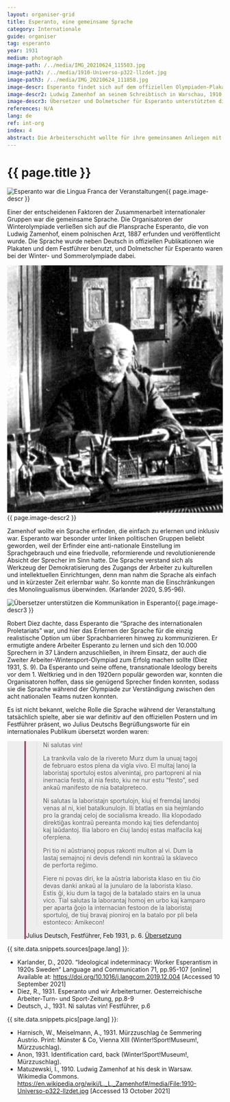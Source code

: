 ```yaml
---
layout: organiser-grid
title: Esperanto, eine gemeinsame Sprache
category: Internationale
guide: organiser
tag: esperanto
year: 1931
medium: photograph
image-path: /../media/IMG_20210624_115503.jpg
image-path2: /../media/1910-Universo-p322-llzdet.jpg
image-path3: /../media/IMG_20210624_111858.jpg
image-descr: Esperanto findet sich auf dem offiziellen Olympiaden-Plakat. Die Sprache war die Lingua Franca der Veranstaltung
image-descr2: Ludwig Zamenhof an seinem Schreibtisch in Warschau, 1910
image-descr3: Übersetzer und Dolmetscher für Esperanto unterstützten die Kommunikation während der Winter- und Sommerolympiade. Sie erhielten Ausweise, die ihnen Zugang zu Bahnhöfen, Veranstaltungsorten, etc. verschafften.
references: N/A
lang: de
ref: int-org
index: 4
abstract: Die Arbeiterschicht wollte für ihre gemeinsamen Anliegen mit ihren Schwestern und Brüdern aus dem Ausland kämpfen. Zur damaligen Zeit sprachen aber die meisten Arbeiter und Arbeiterinnen nur ihre eigene Landessprache. Deshalb wurde entschieden, dass die Plansprache Esperanto zur internationalen Verständigung genutzt werden sollte.
---
```

<body>
    <div class="infotext">
        <h1  id="title">{{ page.title }}</h1>
        <div class="grid-item" id="exhibit-image"><img src="/../media/IMG_20210624_115503.jpg" class="img-fluid" alt="Esperanto war die Lingua Franca der Veranstaltungen">{{ page.image-descr }}</div>
        <p>Einer der entscheidenen Faktoren der Zusammenarbeit internationaler Gruppen war die gemeinsame Sprache. Die Organisatoren der Winterolympiade verließen sich auf die Plansprache Esperanto, die von Ludwig Zamenhof, einem polnischen Arzt, 1887 erfunden und veröffentlicht wurde. Die Sprache wurde neben Deutsch in offiziellen Publikationen wie Plakaten und dem <span class="source">Festführer</span> benutzt, und Dolmetscher für Esperanto waren bei der Winter- und Sommerolympiade dabei.</p>
        <div class="grid-item" id="exhibit-image"><img src="/../media/1910-Universo-p322-llzdet.jpg" class="img-fluid" alt="{{ page.image-descr2 }}">{{ page.image-descr2 }}</div>
        <p>Zamenhof wollte ein Sprache erfinden, die einfach zu erlernen und inklusiv war. Esperanto war besonder unter linken politischen Gruppen beliebt geworden, weil der Erfinder eine anti-nationale Einstellung im Sprachgebrauch und eine friedvolle, reformierende und revolutionierende Absicht der Sprecher im Sinn hatte. Die Sprache verstand sich als Werkzeug der Demokratisierung des Zugangs der Arbeiter zu kulturellen und intellektuellen Einrichtungen, denn man nahm die Sprache als einfach und in kürzester Zeit erlernbar wahr. So konnte man die Einschränkungen des Monolingualismus überwinden. (Karlander 2020, S.95-96).</p>
        <div class="grid-item" id="exhibit-image"><img src="/../media/IMG_20210624_111858.jpg" class="img-fluid" alt="Übersetzer unterstützen die Kommunikation in Esperanto">{{ page.image-descr3 }}</div>        
        <p>Robert Diez dachte, dass Esperanto die “Sprache des internationalen Proletariats” war, und hier das Erlernen der Sprache für die einzig realistische Option um über Sprachbarrieren hinweg zu kommunizieren. Er ermutigte andere Arbeiter Esperanto zu lernen und sich den 10.000 Sprechern in 37 Ländern  anzuschließen, in ihrem Einsatz, der auch die Zweiter Arbeiter-Wintersport-Olympiad zum Erfolg machen sollte (Diez 1931, S. 9). Da Esperanto und seine offene, transnationale Ideology bereits vor dem 1. Weltkrieg und in den 1920ern populär geworden war, konnten die Organisatoren hoffen, dass sie genügend Sprecher finden konnten, sodass sie die Sprache während der Olympiade zur Verständigung zwischen den acht nationalen Teams nutzen konnten.</p>
        <p>Es ist nicht bekannt, welche Rolle die Sprache während der Veranstaltung tatsächlich spielte, aber sie war definitiv auf den offiziellen Postern und im Festführer präsent, wo Julius Deutschs Begrüßungsworte für ein internationales Publikum übersetzt worden waren:</p>
    <section class="vh-50" style="background-color: #eee;">
        <div class="container py-sm-5 h-50">
         <div class="row d-flex align-items-center h-20">
           <div class="col col-md-9 mb-3 mb-md-1" id="style3">
            <figure class="bg-white p-3 rounded" style="border-left: .25rem solid #a34e78;">
                <blockquote class="blockquote pb-2">
                    <p class="inlinequote">
                        <p>Ni salutas vin!</p>
                        <p>La trankvila valo de la rivereto Murz dum la unuaj tagoj de februaro estos plena da vigla vivo. El multaj lanoj la laboristaj sportuloj estos alvenintaj, pro partopreni al nia inernacia festo, al nia festo, kiu ne nur estu “festo”, sed ankaŭ manifesto de nia batalpreteco.</p>
                        <p>Ni salutas la laboristajn sportulojn, kiuj el fremdaj landoj venas al ni, kiel batalkunulojn. Ili btatlas en sia hejmlando pro la grandaj celoj de socialisma kreado. Ilia klopodado direktiĝas     kontraŭ pereanta mondo kaj ties defendantoj kaj laŭdantoj. Ilia laboro en ĉiuj landoj estas malfacila kaj oferplena.</p>
                        <p>Pri tio ni aŭstrianoj popus rakonti multon al vi. Dum la lastaj semajnoj ni devis defendi nin kontraŭ la sklaveco de perforta reĝimo.</p>
                        <p>Fiere ni povas diri, ke la aŭstria laborista klaso en tiu ĉio devas danki ankaŭ al la junularo de la laborista klaso. Estis ĝi, kiu dum la tagoj de la batalado stairs en la unua vico. Tial salutas la laborantaj homoj en urbo kaj kamparo per aparta ĝojo la internacian festoon de la laboristaj sportuloj, de tiuj bravaj pioniroj en la batalo por pli bela estonteco: Amikecon!</p>
                    </p>
                </blockquote>
                <figcaption class="blockquote-footer mb-0 font-italic">
                <span class="source">Julius Deutsch, Festführer</span>, Feb 1931, p. 6. <a href="#" class="translation" data-toggle="tooltip" title="Wir grüßen euch! Das stille Tal der Mürz wird in den ersten Februartagen lebhaft bewegt sein. Aus vielen Ländern werden Arbeitersportler herbeieilen, um an unserem internationalen Fest teilzunehmen, an einem Feste, das nicht bloß „Fest“ sein will, sondern auch kampfesfrohe Kundgebung. Wir grüßen die Arbeitersportler, die aus fremden Ländern zu uns kommen, als Kampfgefährten. Sie führen in ihrer Heimat einen Kampf für die großen Ziele sozialistischen Werdens. Ihr Streben richtet sich gegen eine versinkende Welt und ihre Klopffechter; ihr Beginnen ist in allen Ländern schwer und opferreich. Davon wissen wir Österreicher ein Lied zu singen. Wir haben uns in den letzten Wochen gegen einen engstirnigen, verbissenen Gegner wehren müssen. Wir mußten mit aller Kraft die Demokratie gegen den Faschismus verteidigen, das Lebensrecht eines freien Volkes gegen die Knechtschaft einer Willkürherrschaft. Mit Stolz dürfen wir darauf verweisen, daß sich Österreichs Arbeiterklasse in diesem Kampf ehrenvoll geschlagen hat. Leuchtend wehen ihre Fahnen über die Städte und Industriebezirke unseres Landes. Die rohe Gewalt der Faschisten vermochte ihnen nichts anzuhaben. Daß es so kam, hat die Demokratie vor allem auch der Jugend der Arbeiterklasse zu danken. Sie war es, die in den Tagen des Kampfes an der ersten Stelle stand. Darum grüßen die arbeitenden Menschen in Stadt und Land mit besonderer Freude das internationale Fest der Arbeitersportler, dieser tapferen Pioniere im Ringen um eine schönere Zukunft: Freundschaft!">Übersetzung</a>
                </figcaption>
            </figure>
           </div>
          </div>
        </div>
    </section>
        <div class="resources">
            <div class="resource-title">{{ site.data.snippets.sources[page.lang] }}:</div>
                <ul>
                    <li>Karlander, D., 2020. “Ideological indeterminacy: Worker Esperantism in 1920s Sweden“ <span id="source">Language and Communication</span> 71, pp.95-107 [online] Available at: <a href="https://doi.org/10.1016/j.langcom.2019.12.004">https://doi.org/10.1016/j.langcom.2019.12.004</a> [Accessed 10 September 2021]</li>
                    <li>Diez, R., 1931. Esperanto und wir Arbeiterturner. <span id="source">Oesterreichische Arbeiter-Turn- und Sport-Zeitung</span>, pp.8-9</li>
                    <li>Deutsch, J., 1931. Ni salutas vin! <span id="source">Festführer</span>, p.6</li>
                </ul>
            <div class="resource-title">{{ site.data.snippets.pics[page.lang] }}:</div>
                <ul>
                    <li>Harnisch, W., Meiselmann, A., 1931. Mürzzuschlag ĉe Semmering Austrio. Print: Münster & Co, Vienna XIII (Winter!Sport!Museum!, Mürzzuschlag).</li> 
                    <li>Anon, 1931. Identification card, back (Winter!Sport!Museum!, Mürzzuschlag).</li>
                    <li>Matuzewski, I., 1910. Ludwig Zamenhof at his desk in Warsaw. <span id="source">Wikimedia Commons</span>. <a href="https://en.wikipedia.org/wiki/L._L._Zamenhof#/media/File:1910-Universo-p322-llzdet.jpg">https://en.wikipedia.org/wiki/L._L._Zamenhof#/media/File:1910-Universo-p322-llzdet.jpg</a> [Accessed 13 October 2021]</li>
                </ul>
        </div>
    </div>
</body>        
